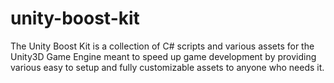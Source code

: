 # unity-boost-kit
The Unity Boost Kit is a collection of C# scripts and various assets for the Unity3D Game Engine meant to speed up game development by providing various easy to setup and fully customizable assets to anyone who needs it. 
